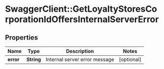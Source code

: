 # SwaggerClient::GetLoyaltyStoresCorporationIdOffersInternalServerError

## Properties
Name | Type | Description | Notes
------------ | ------------- | ------------- | -------------
**error** | **String** | Internal server error message | [optional] 


